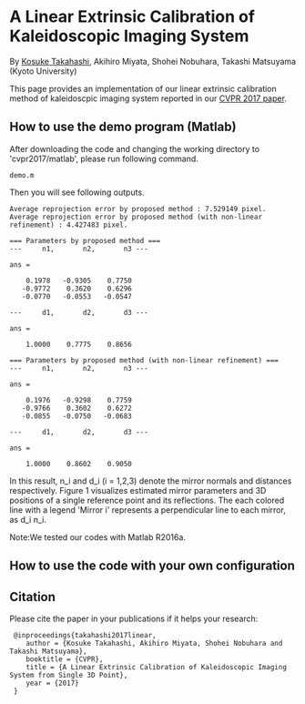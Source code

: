 # A Linear Extrinsic Calibration of Kaleidoscopic Imaging System
By [Kosuke Takahashi](http://qtarou.github.io/index_en.html), Akihiro Miyata, Shohei Nobuhara, Takashi Matsuyama (Kyoto University)

This page provides an implementation of our linear extrinsic calibration method of kaleidoscpic imaging system reported in our [CVPR 2017 paper](https://arxiv.org/abs/1703.02826).

## How to use the demo program (Matlab)
After downloading the code and changing the working directory to 'cvpr2017/matlab', please run following command.

    demo.m

Then you will see following outputs.

    Average reprojection error by proposed method : 7.529149 pixel.
    Average reprojection error by proposed method (with non-linear refinement) : 4.427483 pixel.
    
    === Parameters by proposed method ===
    ---     n1,       n2,       n3 ---
    
    ans =
    
        0.1978   -0.9305    0.7750
       -0.9772    0.3620    0.6296
       -0.0770   -0.0553   -0.0547
    
    ---     d1,       d2,       d3 ---
    
    ans =
    
        1.0000    0.7775    0.8656
    
    === Parameters by proposed method (with non-linear refinement) ===
    ---     n1,       n2,       n3 ---
    
    ans =
    
        0.1976   -0.9298    0.7759
       -0.9766    0.3602    0.6272
       -0.0855   -0.0750   -0.0683
    
    ---     d1,       d2,       d3 ---
    
    ans =
    
        1.0000    0.8602    0.9050

In this result, n_i and d_i (i = 1,2,3) denote the mirror normals and distances respectively. Figure 1 visualizes estimated mirror parameters and 3D positions of a single reference point and its reflections. The each colored line with a legend 'Mirror i' represents a perpendicular line to each mirror, as d_i n_i.

Note:We tested our codes with Matlab R2016a.
 
## How to use the code with your own configuration


## Citation
Please cite the paper in your publications if it helps your research:

     @inproceedings{takahashi2017linear,
        author = {Kosuke Takahashi, Akihiro Miyata, Shohei Nobuhara and Takashi Matsuyama},
        booktitle = {CVPR},
        title = {A Linear Extrinsic Calibration of Kaleidoscopic Imaging System from Single 3D Point},
        year = {2017}
     }

